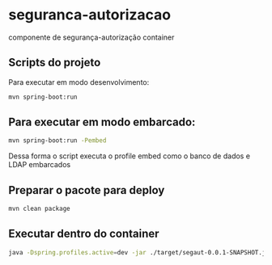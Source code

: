 # seguranca-autorizacao

componente de  segurança-autorização container



## Scripts do projeto

Para executar em modo desenvolvimento:

```bash
mvn spring-boot:run
```

## Para executar em modo embarcado:


```bash
mvn spring-boot:run -Pembed
```

Dessa forma o script executa o profile embed como o banco de dados e LDAP embarcados

## Preparar o pacote para deploy

```bash
mvn clean package
```

## Executar dentro do container

```bash
java -Dspring.profiles.active=dev -jar ./target/segaut-0.0.1-SNAPSHOT.jar
```